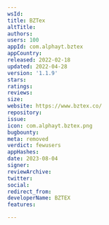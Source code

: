 ```yaml
---
wsId: 
title: BZTex
altTitle: 
authors: 
users: 100
appId: com.alphayt.bztex
appCountry: 
released: 2022-02-18
updated: 2022-04-28
version: '1.1.9'
stars: 
ratings: 
reviews: 
size: 
website: https://www.bztex.co/
repository: 
issue: 
icon: com.alphayt.bztex.png
bugbounty: 
meta: removed
verdict: fewusers
appHashes: 
date: 2023-08-04
signer: 
reviewArchive: 
twitter: 
social: 
redirect_from: 
developerName: BZTEX
features: 

---
```


